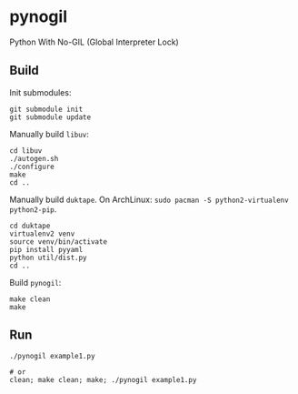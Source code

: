 # pynogil

Python With No-GIL (Global Interpreter Lock)


## Build

Init submodules:
```
git submodule init
git submodule update
```

Manually build `libuv`:
```
cd libuv
./autogen.sh
./configure
make
cd ..
```

Manually build `duktape`.
On ArchLinux: `sudo pacman -S python2-virtualenv python2-pip`.

```
cd duktape
virtualenv2 venv
source venv/bin/activate
pip install pyyaml
python util/dist.py
cd ..
```

Build `pynogil`:
```
make clean
make
```


## Run

```
./pynogil example1.py

# or
clean; make clean; make; ./pynogil example1.py
```
